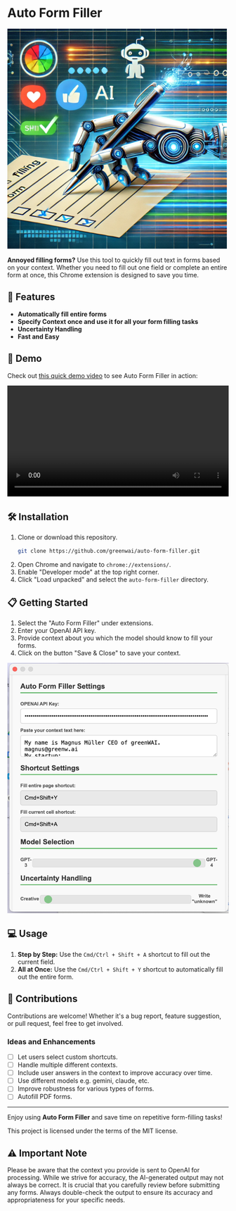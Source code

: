 # Auto Form Filler
<img src="src/images/thumbnail.webp" alt="Auto Form Filler Thumbnail" width="500"/>




**Annoyed filling forms?** Use this tool to quickly fill out text in forms based on your context. Whether you need to fill out one field or complete an entire form at once, this Chrome extension is designed to save you time.

## 🚀 Features

- **Automatically fill entire forms** 
- **Specify Context once and use it for all your form filling tasks**
- **Uncertainty Handling** 
- **Fast and Easy**

## 🎥 Demo

Check out [this quick demo video](https://www.loom.com/embed/701d8d4fc7cb464e9c908f1910db6dbd?sid=43dfd79d-c17d-424d-a908-00bb31767ef6) to see Auto Form Filler in action:

<!-- This video tag will not render on GitHub but may work on other platforms -->
<video width="100%" controls>
  <source src="src/images/Tutorial.mp4" type="video/mp4">
  Your browser does not support the video tag.
</video>

## 🛠 Installation

1. Clone or download this repository.
    ```bash
    git clone https://github.com/greenwai/auto-form-filler.git
    ```
2. Open Chrome and navigate to `chrome://extensions/`.
3. Enable "Developer mode" at the top right corner.
4. Click "Load unpacked" and select the `auto-form-filler` directory.

## 📋 Getting Started

1. Select the "Auto Form Filler" under extensions.
2. Enter your OpenAI API key.
3. Provide context about you which the model should know to fill your forms.
4. Click on the button "Save & Close" to save your context.

![Tool UI](src/images/ToolUi.png)

## 💻 Usage

1. **Step by Step:** Use the `Cmd/Ctrl + Shift + A` shortcut to fill out the current field.
2. **All at Once:** Use the `Cmd/Ctrl + Shift + Y` shortcut to automatically fill out the entire form.

## 🙌 Contributions

Contributions are welcome! Whether it's a bug report, feature suggestion, or pull request, feel free to get involved.

### Ideas and Enhancements

- [ ] Let users select custom shortcuts.
- [ ] Handle multiple different contexts.
- [ ] Include user answers in the context to improve accuracy over time.
- [ ] Use different models e.g. gemini, claude, etc.
- [ ] Improve robustness for various types of forms.
- [ ] Autofill PDF forms.

---

Enjoy using **Auto Form Filler** and save time on repetitive form-filling tasks!

This project is licensed under the terms of the MIT license.

## ⚠️ Important Note

Please be aware that the context you provide is sent to OpenAI for processing. While we strive for accuracy, the AI-generated output may not always be correct. It is crucial that you carefully review before submitting any forms. Always double-check the output to ensure its accuracy and appropriateness for your specific needs.